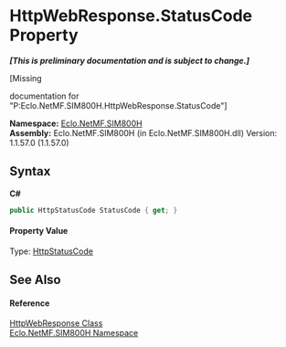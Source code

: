# HttpWebResponse.StatusCode Property 
 _**\[This is preliminary documentation and is subject to change.\]**_

\[Missing <summary> documentation for "P:Eclo.NetMF.SIM800H.HttpWebResponse.StatusCode"\]

**Namespace:**&nbsp;<a href="N_Eclo_NetMF_SIM800H">Eclo.NetMF.SIM800H</a><br />**Assembly:**&nbsp;Eclo.NetMF.SIM800H (in Eclo.NetMF.SIM800H.dll) Version: 1.1.57.0 (1.1.57.0)

## Syntax

**C#**<br />
``` C#
public HttpStatusCode StatusCode { get; }
```


#### Property Value
Type: <a href="T_Eclo_NetMF_SIM800H_HttpStatusCode">HttpStatusCode</a>

## See Also


#### Reference
<a href="T_Eclo_NetMF_SIM800H_HttpWebResponse">HttpWebResponse Class</a><br /><a href="N_Eclo_NetMF_SIM800H">Eclo.NetMF.SIM800H Namespace</a><br />